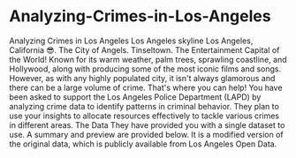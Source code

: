 # Analyzing-Crimes-in-Los-Angeles
Analyzing Crimes in Los Angeles
Los Angeles skyline Los Angeles, California 😎. The City of Angels. Tinseltown. The Entertainment Capital of the World!  Known for its warm weather, palm trees, sprawling coastline, and Hollywood, along with producing some of the most iconic films and songs. However, as with any highly populated city, it isn't always glamorous and there can be a large volume of crime. That's where you can help!  You have been asked to support the Los Angeles Police Department (LAPD) by analyzing crime data to identify patterns in criminal behavior. They plan to use your insights to allocate resources effectively to tackle various crimes in different areas.  The Data They have provided you with a single dataset to use. A summary and preview are provided below.  It is a modified version of the original data, which is publicly available from Los Angeles Open Data.
